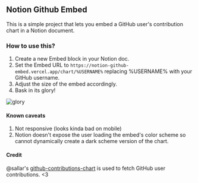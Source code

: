 ## Notion Github Embed

This is a simple project that lets you embed a GitHub user's contribution chart in a Notion document.

### How to use this?
1. Create a new Embed block in your Notion doc.
2. Set the Embed URL to `https://notion-github-embed.vercel.app/chart/%USERNAME%` replacing %USERNAME% with your GitHub username.
3. Adjust the size of the embed accordingly.
4. Bask in its glory!

![glory](https://i.imgur.com/aU95o4N.png)

#### Known caveats
1. Not responsive (looks kinda bad on mobile)
2. Notion doesn't expose the user loading the embed's color scheme so cannot dynamically create a dark scheme version of the chart. 

#### Credit
@sallar's [github-contributions-chart](https://github.com/sallar/github-contributions-chart) is used to fetch GitHub user contributions. <3